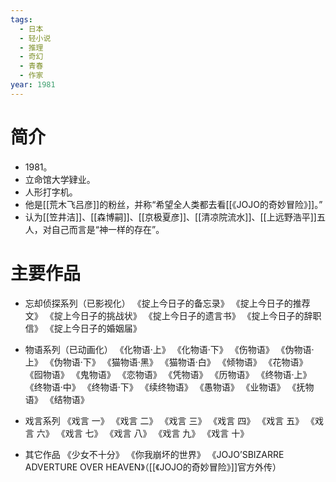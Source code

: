 ```yaml
---
tags:
  - 日本
  - 轻小说
  - 推理
  - 奇幻
  - 青春
  - 作家
year: 1981
---
```

# 简介

- 1981。
- 立命馆大学肄业。
- 人形打字机。
- 他是[[荒木飞吕彦]]的粉丝，并称“希望全人类都去看[[《JOJO的奇妙冒险》]]。”
- 认为[[笠井洁]]、[[森博嗣]]、[[京极夏彦]]、[[清凉院流水]]、[[上远野浩平]]五人，对自己而言是“神一样的存在”。
# 主要作品

- 忘却侦探系列（已影视化）
《掟上今日子的备忘录》
《掟上今日子的推荐文》
《掟上今日子的挑战状》
《掟上今日子的遗言书》
《掟上今日子的辞职信》
《掟上今日子的婚姻届》

- 物语系列（已动画化）
《化物语·上》
《化物语·下》
《伤物语》
《伪物语·上》
《伪物语·下》
《猫物语·黑》
《猫物语·白》
《倾物语》
《花物语》
《囮物语》
《鬼物语》
《恋物语》
《凭物语》
《历物语》
《终物语·上》
《终物语·中》
《终物语·下》
《续终物语》
《愚物语》
《业物语》
《抚物语》
《结物语》

- 戏言系列
《戏言 一》
《戏言 二》
《戏言 三》
《戏言 四》
《戏言 五》
《戏言 六》
《戏言 七》
《戏言 八》
《戏言 九》
《戏言 十》

- 其它作品
《少女不十分》
《你我崩坏的世界》
《JOJO’SBIZARRE ADVERTURE OVER HEAVEN》（[[《JOJO的奇妙冒险》]]官方外传）